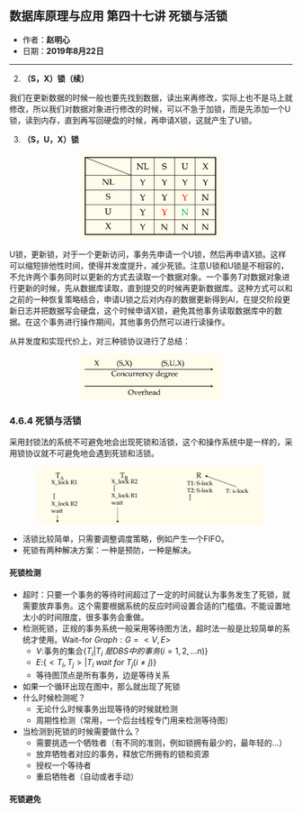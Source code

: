 ## 数据库原理与应用 第四十七讲 死锁与活锁

- 作者：**赵明心**
- 日期：**2019年8月22日**

---

2. **（S，X）锁（续）**

我们在更新数据的时候一般也要先找到数据，读出来再修改，实际上也不是马上就修改，所以我们对数据对象进行修改的时候，可以不急于加锁，而是先添加一个U锁，读到内存，直到再写回硬盘的时候，再申请X锁，这就产生了U锁。

3. **（S，U，X）锁**

<img src="img/Note_47/sux.png" width="50%" style="display:block;margin:auto;">

U锁，更新锁，对于一个更新访问，事务先申请一个U锁，然后再申请X锁。这样可以缩短排他性时间，使得并发度提升，减少死锁。注意U锁和U锁是不相容的，不允许两个事务同时以更新的方式去读取一个数据对象。一个事务$T$对数据对象进行更新的时候，先从数据库读取，直到提交的时候再更新数据库。这种方式可以和之前的一种恢复策略结合，申请U锁之后对内存的数据更新得到AI，在提交阶段更新日志并把数据写会硬盘，这个时候申请X锁，避免其他事务读取数据库中的数据。在这个事务进行操作期间，其他事务仍然可以进行读操作。

从并发度和实现代价上，对三种锁协议进行了总结：

<img src="img/Note_47/compare.png" width="50%" style="display:block;margin:auto;">

### **4.6.4 死锁与活锁**

采用封锁法的系统不可避免地会出现死锁和活锁，这个和操作系统中是一样的，采用锁协议就不可避免地会遇到死锁和活锁。

<img src="img/Note_47/lock.png" width="80%" style="display:block;margin:auto;">

- 活锁比较简单，只需要调整调度策略，例如产生一个FIFO。
- 死锁有两种解决方案：一种是预防，一种是解决。

#### **死锁检测**

- 超时：只要一个事务的等待时间超过了一定的时间就认为事务发生了死锁，就需要放弃事务。这个需要根据系统的反应时间设置合适的门槛值。不能设置地太小的时间限度，很多事务会重做。
- 检测死锁，正规的事务系统一般采用等待图方法，超时法一般是比较简单的系统才使用。Wait-for $Graph: G=<V,E>$
  - $V$:事务的集合$\{T_i|T_i\ 是DBS中的事务(i=1,2,...n)\}$
  - $E$:$\{<T_i,T_j>|T_i\ wait\ for\ T_j (i\ne j)\}$
  - 等待图顶点是所有事务，边是等待关系
- 如果一个循环出现在图中，那么就出现了死锁
- 什么时候检测呢？
  - 无论什么时候事务出现等待的时候就检测
  - 周期性检测（常用，一个后台线程专门用来检测等待图）
- 当检测到死锁的时候需要做什么？
  - 需要挑选一个牺牲者（有不同的准则，例如锁拥有最少的，最年轻的...）
  - 放弃牺牲者对应的事务，释放它所拥有的锁和资源
  - 授权一个等待者
  - 重启牺牲者（自动或者手动）

#### **死锁避免**